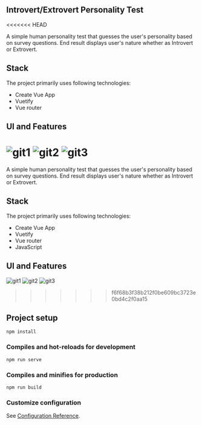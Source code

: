 ## Introvert/Extrovert Personality Test
<<<<<<< HEAD

A simple human personality test that guesses the user's personality based on survey questions. End result displays user's nature whether as Introvert or Extrovert.

## Stack
The project primarily uses following technologies:
- Create Vue App
- Vuetify
- Vue router

## UI and Features
![git1](https://user-images.githubusercontent.com/94684731/161928287-b5cd3d59-2888-4c58-b177-6d6d557df7c8.png)
![git2](https://user-images.githubusercontent.com/94684731/161928312-c7ded207-81e8-4c84-9a75-83c53c867a12.png)
![git3](https://user-images.githubusercontent.com/94684731/161928333-160b3263-a58d-48e4-bd5f-4b338f6f20cb.png)
=======

A simple human personality test that guesses the user's personality based on survey questions. End result displays user's nature whether as Introvert or Extrovert.

## Stack
The project primarily uses following technologies:
- Create Vue App
- Vuetify
- Vue router
- JavaScript

## UI and Features
![git1](https://user-images.githubusercontent.com/94684731/161928287-b5cd3d59-2888-4c58-b177-6d6d557df7c8.png)
![git2](https://user-images.githubusercontent.com/94684731/161928312-c7ded207-81e8-4c84-9a75-83c53c867a12.png)
![git3](https://user-images.githubusercontent.com/94684731/161928333-160b3263-a58d-48e4-bd5f-4b338f6f20cb.png)


>>>>>>> f6f68b3f38b212f0be609bc3723e0bd4c2f0aa15

## Project setup
```
npm install
```

### Compiles and hot-reloads for development
```
npm run serve
```
### Compiles and minifies for production
```
npm run build
```

### Customize configuration
See [Configuration Reference](https://cli.vuejs.org/config/).

